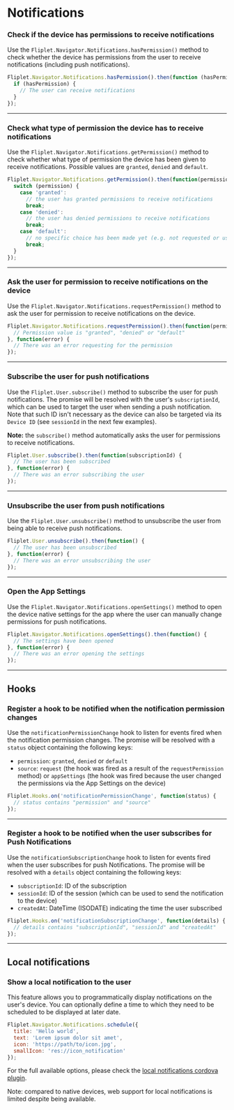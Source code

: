 # Notifications

### Check if the device has permissions to receive notifications

Use the `Fliplet.Navigator.Notifications.hasPermission()` method to check whether the device has permissions from the user to receive notifications (including push notifications).

```js
Fliplet.Navigator.Notifications.hasPermission().then(function (hasPermission) {
  if (hasPermission) {
    // The user can receive notifications
  }
});
```

---

### Check what type of permission the device has to receive notifications

Use the `Fliplet.Navigator.Notifications.getPermission()` method to check whether what type of permission the device has been given to receive notifications. Possible values are `granted`, `denied` and `default`.

```js
Fliplet.Navigator.Notifications.getPermission().then(function(permission) {
  switch (permission) {
    case 'granted':
      // the user has granted permissions to receive notifications
      break;
    case 'denied':
      // the user has denied permissions to receive notifications
      break;
    case 'default':
      // no specific choice has been made yet (e.g. not requested or user has not responded)
      break;
  }
});
```

---

### Ask the user for permission to receive notifications on the device

Use the `Fliplet.Navigator.Notifications.requestPermission()` method to ask the user for permission to receive notifications on the device.

```js
Fliplet.Navigator.Notifications.requestPermission().then(function(permission) {
  // Permission value is "granted", "denied" or "default"
}, function(error) {
  // There was an error requesting for the permission
});
```

---

### Subscribe the user for push notifications

Use the `Fliplet.User.subscribe()` method to subscribe the user for push notifications. The promise will be resolved with the user's `subscriptionId`, which can be used to target the user when sending a push notification. Note that such ID isn't necessary as the device can also be targeted via its `Device ID` (see `sessionId` in the next few examples).

<p class="quote"><strong>Note:</strong> the <code>subscribe()</code> method automatically asks the user for permissions to receive notifications.</p>

```js
Fliplet.User.subscribe().then(function(subscriptionId) {
  // The user has been subscribed
}, function(error) {
  // There was an error subscribing the user
});
```

---

### Unsubscribe the user from push notifications

Use the `Fliplet.User.unsubscribe()` method to unsubscribe the user from being able to receive push notifications.

```js
Fliplet.User.unsubscribe().then(function() {
  // The user has been unsubscribed
}, function(error) {
  // There was an error unsubscribing the user
});
```

---

### Open the App Settings

Use the `Fliplet.Navigator.Notifications.openSettings()` method to open the device native settings for the app where the user can manually change permissions for push notifications.

```js
Fliplet.Navigator.Notifications.openSettings().then(function() {
  // The settings have been opened
}, function(error) {
  // There was an error opening the settings
});
```

---

## Hooks

### Register a hook to be notified when the notification permission changes

Use the `notificationPermissionChange` hook to listen for events fired when the notification permission changes. The promise will be resolved with a `status` object containing the following keys:

- `permission`: `granted`, `denied` or `default`
- `source`: `request` (the hook was fired as a result of the `requestPermission` method) or `appSettings` (the hook was fired because the user changed the permissions via the App Settings on the device)

```js
Fliplet.Hooks.on('notificationPermissionChange', function(status) {
  // status contains "permission" and "source"
});
```

---

### Register a hook to be notified when the user subscribes for Push Notifications

Use the `notificationSubscriptionChange` hook to listen for events fired when the user subscribes for push Notifications. The promise will be resolved with a `details` object containing the following keys:

- `subscriptionId`: ID of the subscription
- `sessionId`: ID of the session (which can be used to send the notification to the device)
- `createdAt`: DateTime (ISODATE) indicating the time the user subscribed

```js
Fliplet.Hooks.on('notificationSubscriptionChange', function(details) {
  // details contains "subscriptionId", "sessionId" and "createdAt"
});
```

---

## Local notifications

### Show a local notification to the user

This feature allows you to programmatically display notifications on the user's device. You can optionally define a time to which they need to be scheduled to be displayed at later date.

```js
Fliplet.Navigator.Notifications.schedule({
  title: 'Hello world',
  text: 'Lorem ipsum dolor sit amet',
  icon: 'https://path/to/icon.jpg',
  smallIcon: 'res://icon_notification'
});
```

For the full available options, please check the [local notifications cordova plugin](https://github.com/katzer/cordova-plugin-local-notifications).

Note: compared to native devices, web support for local notifications is limited despite being available.
